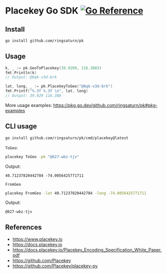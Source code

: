 # Placekey Go SDK [![Go Reference](https://pkg.go.dev/badge/github.com/ringsaturn/pk.svg)](https://pkg.go.dev/github.com/ringsaturn/pk)

## Install

```bash
go install github.com/ringsaturn/pk
```

## Usage

```go
k, _ := pk.GeoToPlacekey(39.9289, 116.3883)
fmt.Println(k)
// Output: @6qk-v3d-brk
```

```go
lat, long, _ := pk.PlacekeyToGeo("@6qk-v3d-brk")
fmt.Printf("%.3f %.3f \n", lat, long)
// Output: 39.929 116.388
```

More usage examples: <https://pkg.go.dev/github.com/ringsaturn/pk#pkg-examples>

## CLI usage

```bash
go install github.com/ringsaturn/pk/cmd/placekey@latest
```

`ToGeo`:

```bash
placekey ToGeo -pk "@627-wbz-tjv"
```

Output:

```console
40.71237820442784 -74.0056425771711
```

`FromGeo`

```bash
placekey FromGeo -lat 40.71237820442784 -long -74.0056425771711
```

Output:

```console
@627-wbz-tjv
```

## References

- <https://www.placekey.io>
- <https://docs.placekey.io>
- <https://docs.placekey.io/Placekey_Encoding_Specification_White_Paper.pdf>
- <https://github.com/Placekey>
- <https://github.com/Placekey/placekey-py>
